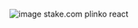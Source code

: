 ![image](https://github.com/ZeroByte4701/casino-plinko/assets/94198465/c7ac51cb-ff9a-4bb8-b253-a28731747091)
stake.com plinko react
